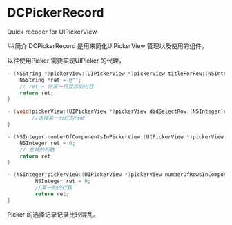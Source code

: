 # DCPickerRecord
Quick recoder for UIPickerView

##简介
DCPickerRecord 是用来简化UIPickerView 管理以及使用的组件。

以往使用Picker 需要实现UIPicker 的代理，


```objective-c
- (NSString *)pickerView:(UIPickerView *)pickerView titleForRow:(NSInteger)row forComponent:(NSInteger)component {
    NSString *ret = @"";
    // ret = 你某一行显示的内容
    return ret;
}

- (void)pickerView:(UIPickerView *)pickerView didSelectRow:(NSInteger)row inComponent:(NSInteger)component {
		//选择某一行后的行动
}

- (NSInteger)numberOfComponentsInPickerView:(UIPickerView *)pickerView {
    NSInteger ret = 0;	
    // 总共的列数
    return ret;
}

- (NSInteger)pickerView:(UIPickerView *)pickerView numberOfRowsInComponent:(NSInteger)component {
		 NSInteger ret = 0;
		 //某一列的行数
		 return ret;
}
```

Picker 的选择记录记录比较混乱。
